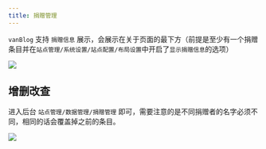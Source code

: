 ```yaml
---
title: 捐赠管理
---
```


`vanBlog` 支持 `捐赠信息` 展示，会展示在关于页面的最下方（前提是至少有一个捐赠条目并在`站点管理/系统设置/站点配置/布局设置`中开启了`显示捐赠信息`的选项）

![](https://pic.mereith.com/img/664c4ed0eb81788bae4500a962b88a87.clipboard-2022-08-15.png)

## 增删改查

进入后台 `站点管理/数据管理/捐赠管理` 即可，需要注意的是不同捐赠者的名字必须不同，相同的话会覆盖掉之前的条目。

![](https://pic.mereith.com/img/c7f3b30cdf2e454f508201d723f4b359.clipboard-2022-08-23.png)
